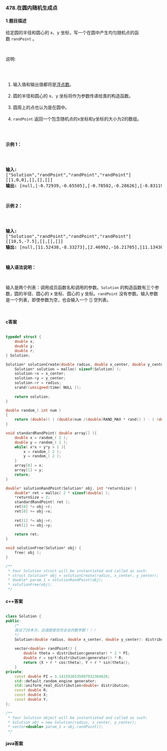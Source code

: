 ### 478.在圆内随机生成点

#### 1.题目描述

<p>给定圆的半径和圆心的 x、y 坐标，写一个在圆中产生均匀随机点的函数&nbsp;<code>randPoint</code>&nbsp;。</p><br/><p>说明:</p><br/><ol><br/>	<li>输入值和输出值都将是<a href="https://baike.baidu.com/item/%E6%B5%AE%E7%82%B9%E6%95%B0/6162520">浮点数</a>。</li><br/>	<li>圆的半径和圆心的 x、y 坐标将作为参数传递给类的构造函数。</li><br/>	<li>圆周上的点也认为是在圆中。</li><br/>	<li><code>randPoint</code>&nbsp;返回一个包含随机点的x坐标和y坐标的大小为2的数组。</li><br/></ol><br/><p><strong>示例 1：</strong></p><br/><pre><br/><strong>输入: <br/></strong>[&quot;Solution&quot;,&quot;randPoint&quot;,&quot;randPoint&quot;,&quot;randPoint&quot;]<br/>[[1,0,0],[],[],[]]<br/><strong>输出: </strong>[null,[-0.72939,-0.65505],[-0.78502,-0.28626],[-0.83119,-0.19803]]<br/></pre><br/><p><strong>示例 2：</strong></p><br/><pre><br/><strong>输入: <br/></strong>[&quot;Solution&quot;,&quot;randPoint&quot;,&quot;randPoint&quot;,&quot;randPoint&quot;]<br/>[[10,5,-7.5],[],[],[]]<br/><strong>输出: </strong>[null,[11.52438,-8.33273],[2.46992,-16.21705],[11.13430,-12.42337]]</pre><br/><p><strong>输入语法说明：</strong></p><br/><p>输入是两个列表：调用成员函数名和调用的参数。<code>Solution</code>&nbsp;的构造函数有三个参数，圆的半径、圆心的 x 坐标、圆心的 y 坐标。<code>randPoint</code>&nbsp;没有参数。输入参数是一个列表，即使参数为空，也会输入一个 [] 空列表。</p><br/>

#### c答案

```c

typedef struct {
    double x;
    double y;
    double r;
} Solution;

Solution* solutionCreate(double radius, double x_center, double y_center) {
    Solution* solution = malloc( sizeof(Solution) );
    solution->x = x_center;
    solution->y = y_center;
    solution->r = radius;
    srand((unsigned)time( NULL )); 
    
    return solution;
}

double random_( int num ) 
{ 
    return (double)( ( (double)num /(double)RAND_MAX * rand() ) - ( (double) num / 2 ) ); 
} 

void standardRandPoint( double array[] ){
    double x = random_( 2 );
    double y = random_( 2 );
    while( x*x + y*y > 1 ){
        x = random_( 2 );
        y = random_( 2 );
    }
    array[0] = x;
    array[1] = y;
    return;
}

double* solutionRandPoint(Solution* obj, int *returnSize) {
    double* ret = malloc( 2 * sizeof(double) );
    *returnSize = 2;
    standardRandPoint( ret );
    ret[0] *= obj->r;
    ret[0] += obj->x;
    
    ret[1] *= obj->r;
    ret[1] += obj->y;
    
    return ret;
}

void solutionFree(Solution* obj) {
    free( obj );
}

/**
 * Your Solution struct will be instantiated and called as such:
 * struct Solution* obj = solutionCreate(radius, x_center, y_center);
 * double* param_1 = solutionRandPoint(obj);
 * solutionFree(obj);
 */

```

#### c++答案

```c++

class Solution {
public:
    /*
    我试了20多次，这道题是完完全全的数学题！！！
    */
    Solution(double radius, double x_center, double y_center): distribution(0, 1), R(radius), X(x_center), Y(y_center) {}
    
    vector<double> randPoint() {
        double theta = distribution(generator) * 2 * PI;
        double r = sqrt(distribution(generator)) * R;
        return {X + r * cos(theta), Y + r * sin(theta)};
    }
private:
    const double PI = 3.1415926535897932384626;
    std::default_random_engine generator;
    std::uniform_real_distribution<double> distribution;
    const double R;
    const double X;
    const double Y;
};

/**
 * Your Solution object will be instantiated and called as such:
 * Solution obj = new Solution(radius, x_center, y_center);
 * vector<double> param_1 = obj.randPoint();
 */

```

#### java答案

```java


